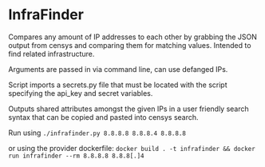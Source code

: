 # InfraFinder

Compares any amount of IP addresses to each other by grabbing the JSON output from censys and comparing them for matching values. 
Intended to find related infrastructure. 

Arguments are passed in via command line, can use defanged IPs. 


Script imports a secrets.py file that must be located with the script specifying the api_key and secret variables.

Outputs shared attributes amongst the given IPs in a user friendly search syntax that can be copied and pasted into censys search.

Run using ```./infrafinder.py 8.8.8.8 8.8.8.4 8.8.8.8```

or using the provider dockerfile:
```docker build . -t infrafinder && docker run infrafinder --rm 8.8.8.8 8.8.8[.]4```
